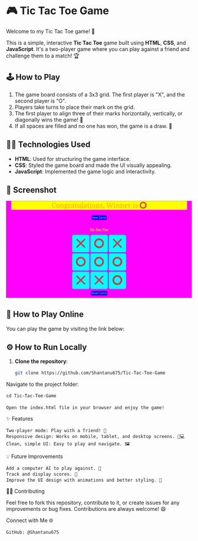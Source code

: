# 🎮 Tic Tac Toe Game

Welcome to my Tic Tac Toe game! 🧩

This is a simple, interactive **Tic Tac Toe** game built using **HTML**, **CSS**, and **JavaScript**. It's a two-player game where you can play against a friend and challenge them to a match! 🏆


## 🕹️ How to Play

1. The game board consists of a 3x3 grid. The first player is "X", and the second player is "O".
2. Players take turns to place their mark on the grid.
3. The first player to align three of their marks horizontally, vertically, or diagonally wins the game! 🎉
4. If all spaces are filled and no one has won, the game is a draw. 🤝

## 🧑‍💻 Technologies Used

- **HTML**: Used for structuring the game interface.
- **CSS**: Styled the game board and made the UI visually appealing.
- **JavaScript**: Implemented the game logic and interactivity.

## 📸 Screenshot

![img alt](https://github.com/Shantanu675/Tic-Tac-Toe-Game/blob/9642308a1e3fef7f8b02d78860a3b6d5f0040e4d/Screenshot%20from%202024-12-29%2014-25-07.png)

## 🚀 How to Play Online

You can play the game by visiting the link below:


## ⚙️ How to Run Locally

1. **Clone the repository**:
   ```bash
   git clone https://github.com/Shantanu675/Tic-Tac-Toe-Game
   
Navigate to the project folder:

    cd Tic-Tac-Toe-Game

    Open the index.html file in your browser and enjoy the game!

✨ Features

    Two-player mode: Play with a friend! 👯
    Responsive design: Works on mobile, tablet, and desktop screens. 📱💻
    Clean, simple UI: Easy to play and navigate. 🖼️

💡 Future Improvements

    Add a computer AI to play against. 🤖
    Track and display scores. 🏅
    Improve the UI design with animations and better styling. 🎨

👨‍💻 Contributing

Feel free to fork this repository, contribute to it, or create issues for any improvements or bug fixes. Contributions are always welcome! 😄

Connect with Me 🌐

    GitHub: @Shantanu675
